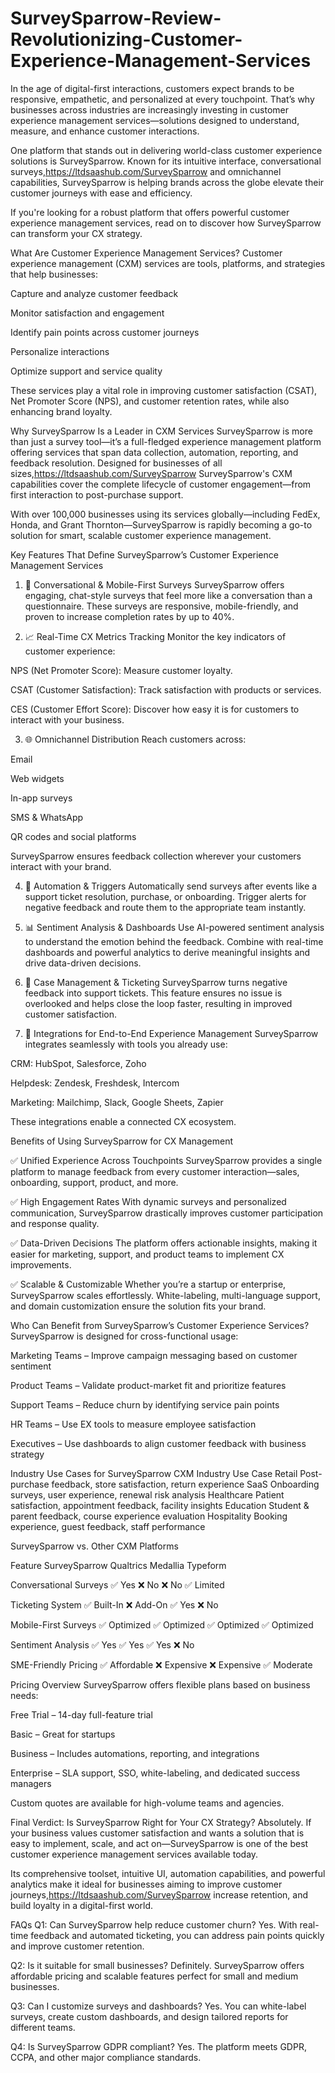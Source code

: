 # SurveySparrow-Review-Revolutionizing-Customer-Experience-Management-Services


In the age of digital-first interactions, customers expect brands to be responsive, empathetic, and personalized at every touchpoint. That’s why businesses across industries are increasingly investing in customer experience management services—solutions designed to understand, measure, and enhance customer interactions.

One platform that stands out in delivering world-class customer experience solutions is SurveySparrow. Known for its intuitive interface, conversational surveys,https://ltdsaashub.com/SurveySparrow and omnichannel capabilities, SurveySparrow is helping brands across the globe elevate their customer journeys with ease and efficiency.

If you're looking for a robust platform that offers powerful customer experience management services, read on to discover how SurveySparrow can transform your CX strategy.

What Are Customer Experience Management Services?
Customer experience management (CXM) services are tools, platforms, and strategies that help businesses:

Capture and analyze customer feedback

Monitor satisfaction and engagement

Identify pain points across customer journeys

Personalize interactions

Optimize support and service quality

These services play a vital role in improving customer satisfaction (CSAT), Net Promoter Score (NPS), and customer retention rates, while also enhancing brand loyalty.

Why SurveySparrow Is a Leader in CXM Services
SurveySparrow is more than just a survey tool—it’s a full-fledged experience management platform offering services that span data collection, automation, reporting, and feedback resolution. Designed for businesses of all sizes,https://ltdsaashub.com/SurveySparrow SurveySparrow's CXM capabilities cover the complete lifecycle of customer engagement—from first interaction to post-purchase support.

With over 100,000 businesses using its services globally—including FedEx, Honda, and Grant Thornton—SurveySparrow is rapidly becoming a go-to solution for smart, scalable customer experience management.

Key Features That Define SurveySparrow’s Customer Experience Management Services
1. 💬 Conversational & Mobile-First Surveys
SurveySparrow offers engaging, chat-style surveys that feel more like a conversation than a questionnaire. These surveys are responsive, mobile-friendly, and proven to increase completion rates by up to 40%.

2. 📈 Real-Time CX Metrics Tracking
Monitor the key indicators of customer experience:

NPS (Net Promoter Score): Measure customer loyalty.

CSAT (Customer Satisfaction): Track satisfaction with products or services.

CES (Customer Effort Score): Discover how easy it is for customers to interact with your business.

3. 🌐 Omnichannel Distribution
Reach customers across:

Email

Web widgets

In-app surveys

SMS & WhatsApp

QR codes and social platforms

SurveySparrow ensures feedback collection wherever your customers interact with your brand.

4. 🔁 Automation & Triggers
Automatically send surveys after events like a support ticket resolution, purchase, or onboarding. Trigger alerts for negative feedback and route them to the appropriate team instantly.

5. 📊 Sentiment Analysis & Dashboards
Use AI-powered sentiment analysis to understand the emotion behind the feedback. Combine with real-time dashboards and powerful analytics to derive meaningful insights and drive data-driven decisions.

6. 🧾 Case Management & Ticketing
SurveySparrow turns negative feedback into support tickets. This feature ensures no issue is overlooked and helps close the loop faster, resulting in improved customer satisfaction.

7. 🔗 Integrations for End-to-End Experience Management
SurveySparrow integrates seamlessly with tools you already use:

CRM: HubSpot, Salesforce, Zoho

Helpdesk: Zendesk, Freshdesk, Intercom

Marketing: Mailchimp, Slack, Google Sheets, Zapier

These integrations enable a connected CX ecosystem.

Benefits of Using SurveySparrow for CX Management

✅ Unified Experience Across Touchpoints
SurveySparrow provides a single platform to manage feedback from every customer interaction—sales, onboarding, support, product, and more.

✅ High Engagement Rates
With dynamic surveys and personalized communication, SurveySparrow drastically improves customer participation and response quality.

✅ Data-Driven Decisions
The platform offers actionable insights, making it easier for marketing, support, and product teams to implement CX improvements.

✅ Scalable & Customizable
Whether you’re a startup or enterprise, SurveySparrow scales effortlessly. White-labeling, multi-language support, and domain customization ensure the solution fits your brand.

Who Can Benefit from SurveySparrow’s Customer Experience Services?
SurveySparrow is designed for cross-functional usage:

Marketing Teams – Improve campaign messaging based on customer sentiment

Product Teams – Validate product-market fit and prioritize features

Support Teams – Reduce churn by identifying service pain points

HR Teams – Use EX tools to measure employee satisfaction

Executives – Use dashboards to align customer feedback with business strategy

Industry Use Cases for SurveySparrow CXM
Industry	Use Case
Retail	Post-purchase feedback, store satisfaction, return experience
SaaS	Onboarding surveys, user experience, renewal risk analysis
Healthcare	Patient satisfaction, appointment feedback, facility insights
Education	Student & parent feedback, course experience evaluation
Hospitality	Booking experience, guest feedback, staff performance

SurveySparrow vs. Other CXM Platforms

Feature	SurveySparrow	Qualtrics	Medallia	Typeform

Conversational Surveys	✅ Yes	❌ No	❌ No	✅ Limited

Ticketing System	✅ Built-In	❌ Add-On	✅ Yes	❌ No

Mobile-First Surveys	✅ Optimized	✅ Optimized	✅ Optimized	✅ Optimized

Sentiment Analysis	✅ Yes	✅ Yes	✅ Yes	❌ No

SME-Friendly Pricing	✅ Affordable	❌ Expensive	❌ Expensive	✅ Moderate

Pricing Overview
SurveySparrow offers flexible plans based on business needs:

Free Trial – 14-day full-feature trial

Basic – Great for startups

Business – Includes automations, reporting, and integrations

Enterprise – SLA support, SSO, white-labeling, and dedicated success managers

Custom quotes are available for high-volume teams and agencies.

Final Verdict: Is SurveySparrow Right for Your CX Strategy?
Absolutely. If your business values customer satisfaction and wants a solution that is easy to implement, scale, and act on—SurveySparrow is one of the best customer experience management services available today.

Its comprehensive toolset, intuitive UI, automation capabilities, and powerful analytics make it ideal for businesses aiming to improve customer journeys,https://ltdsaashub.com/SurveySparrow increase retention, and build loyalty in a digital-first world.

FAQs
Q1: Can SurveySparrow help reduce customer churn?
Yes. With real-time feedback and automated ticketing, you can address pain points quickly and improve customer retention.

Q2: Is it suitable for small businesses?
Definitely. SurveySparrow offers affordable pricing and scalable features perfect for small and medium businesses.

Q3: Can I customize surveys and dashboards?
Yes. You can white-label surveys, create custom dashboards, and design tailored reports for different teams.

Q4: Is SurveySparrow GDPR compliant?
Yes. The platform meets GDPR, CCPA, and other major compliance standards.

